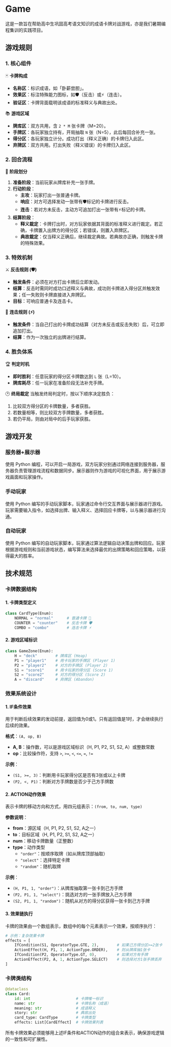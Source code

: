 # Game

这是一款旨在帮助高中生巩固高考语文知识的成语卡牌对战游戏，亦是我们暑期编程集训的实践项目。

## 游戏规则

### 1. 核心组件

🃏 **卡牌构成**
- **名称区**：标识成语，如「卧薪尝胆」。
- **效果区**：标注特殊能力图标，如🛡️（反击）或⚡（连击）。
- **验证区**：卡牌背面载明该成语的标准释义与典故出处。

📚 **游戏区域**
- **牌库区**：双方共用，含 `2 * M` 张卡牌（M=20）。
- **手牌区**：各玩家独立持有，开局抽取 `N` 张（N=5），此后每回合补充一张。
- **得分区**：各玩家独立计分。成功打出（释义正确）的卡牌归入此区。
- **弃牌区**：双方共用。打出失败（释义错误）的卡牌归入此区。

### 2. 回合流程

🔁 **阶段划分**
1.  **准备阶段**：当前玩家从牌库补充一张手牌。
2.  **行动阶段**：
    - **主攻**：玩家打出一张普通卡牌。
    - **响应**：对方可选择发动一张带有🛡️标记的卡牌进行反击。
    - **连击**：若对方未反击，主动方可追加打出一张带有⚡标记的卡牌。
3.  **结算阶段**：
    - **释义裁定**：卡牌打出时，对方玩家依据其背面的标准释义进行裁定。若正确，卡牌置入出牌方的得分区；若错误，则置入弃牌区。
    - **典故裁定**：仅当释义正确后，继续裁定典故。若典故亦正确，则触发卡牌的特殊效果。

### 3. 特效机制

⚔️ **反击规则 (🛡️)**
- **触发条件**：必须在对方打出卡牌后立即发动。
- **结算**：反击时需同时成功口述释义与典故，成功则卡牌进入得分区并触发效果；任一失败则卡牌直接进入弃牌区。
- **目标**：可响应普通卡及连击卡。

🔗 **连击规则 (⚡)**
- **触发条件**：当自己打出的卡牌成功结算（对方未反击或反击失败）后，可立即追加打出。
- **结算**：作为一次独立的出牌进行结算。

### 4. 胜负体系

🏆 **判定时机**
- **即时胜利**：任意玩家的得分区卡牌数达到 `L` 张（L=10）。
- **牌库耗尽**：任一玩家在准备阶段无法补充手牌。

🕑 **终局裁定**
当触发终局判定时，按以下顺序决定胜负：
1.  比较双方得分区的卡牌数量，多者获胜。
2.  若数量相等，则比较双方手牌数量，多者获胜。
3.  若仍平局，则由对局中的后手玩家获胜。

## 游戏开发

### 服务器+展示器

使用 Python 编程，可以开启一局游戏，双方玩家分别通过网络连接到服务器，服务器负责管理游戏流程和数据同步。展示器则作为游戏的可视化界面，用于展示游戏画面和玩家操作。


### 手动玩家
使用 Python 编写的手动玩家脚本，玩家通过命令行交互界面与展示器进行游戏。玩家需要输入指令，如选择出牌、输入释义、选择回应卡牌等，以与展示器进行沟通。

### 自动玩家

使用 Python 编写的自动玩家脚本，玩家通过算法逻辑自动决策出牌和回应。玩家根据游戏规则和当前游戏状态，编写算法来选择最优的出牌策略和回应策略，以获得最大的胜率。

## 技术规范

### 卡牌数据结构

#### 1. 卡牌类型定义

```python
class CardType(Enum):
    NORMAL = "normal"      # 普通卡牌 📄
    COUNTER = "counter"    # 反击卡牌 🛡️
    COMBO = "combo"        # 连击卡牌 ⚡
```

#### 2. 游戏区域标识

```python
class GameZone(Enum):
    H = "deck"        # 牌库区 (Heap)
    P1 = "player1"    # 用卡玩家的手牌区 (Player 1)
    P2 = "player2"    # 对方的手牌区 (Player 2)
    S1 = "score1"     # 用卡玩家的得分区 (Score 1)
    S2 = "score2"     # 对方的得分区 (Score 2)
    A = "discard"     # 弃牌区 (Abandon)
```

### 效果系统设计

#### 1. IF条件效果

用于判断后续效果的发动前提，返回值为0或1。只有返回值是1时，才会继续执行后续的效果。

**格式**：`(A, op, B)`
- **A, B**：操作数，可以是游戏区域标识（H, P1, P2, S1, S2, A）或整数常数
- **op**：比较操作符，支持 `>`, `>=`, `<`, `<=`, `=`, `!=`

**示例**：
- `(S1, >=, 3)`：判断用卡玩家得分区是否有3张或以上卡牌
- `(P2, <, P1)`：判断对方手牌数是否少于己方手牌数

#### 2. ACTION动作效果

表示卡牌的移动方向和方式，用四元组表示：`(from, to, num, type)`

**参数说明**：
- **from**：源区域（H, P1, P2, S1, S2, A之一）
- **to**：目标区域（H, P1, P2, S1, S2, A之一）
- **num**：移动卡牌数量（正整数）
- **type**：动作类型
  - `"order"`：按顺序取牌（如从牌库顶部抽取）
  - `"select"`：选择特定卡牌
  - `"random"`：随机取牌

**示例**：
- `(H, P1, 1, "order")`：从牌库抽取第一张卡到己方手牌
- `(P2, P1, 1, "select")`：挑选对方的一张手牌放入己方手牌
- `(S2, P1, 1, "random")`：随机从对方的得分区获得一张卡到己方手牌

#### 3. 效果链执行

卡牌的效果由一个数组表示，数组中的每个元素表示一个效果，按顺序执行：

```python
# 示例：复杂效果卡牌
effects = [
    IfCondition(S1, OperatorType.GTE, 2),        # 如果己方得分区>=2张卡
    ActionEffect(H, P1, 1, ActionType.ORDER),    # 则从牌库抽1张卡
    IfCondition(P2, OperatorType.GT, 0),         # 如果对方有手牌
    ActionEffect(P2, A, 1, ActionType.SELECT)    # 则选择对方1张手牌丢弃
]
```

### 卡牌类结构

```python
@dataclass
class Card:
    id: int                    # 卡牌唯一标识
    name: str                  # 卡牌名称（成语）
    meaning: str               # 成语释义
    story: str                 # 典故出处
    card_type: CardType        # 卡牌类型
    effects: List[CardEffect]  # 卡牌效果列表
```

所有卡牌效果必须能够用上述IF条件和ACTION动作的组合来表示，确保游戏逻辑的一致性和可扩展性。